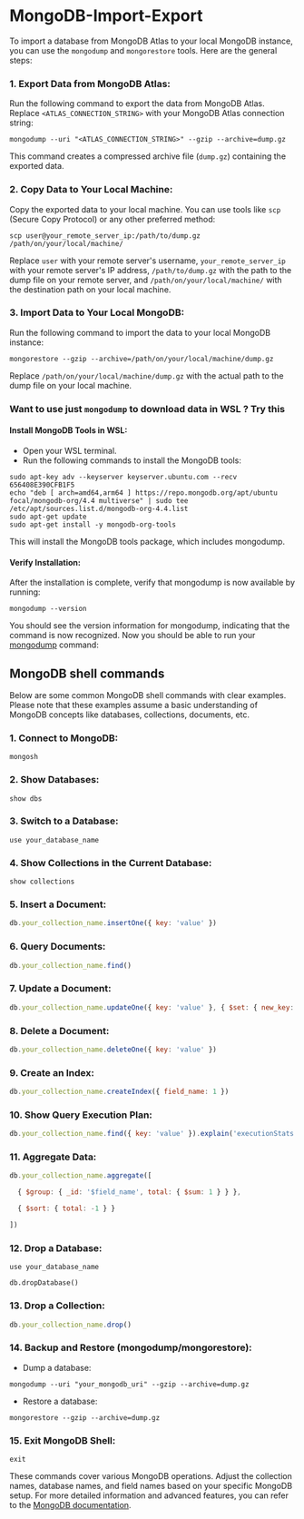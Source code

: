 # MongoDB-Import-Export

To import a database from MongoDB Atlas to your local MongoDB instance, you can use the `mongodump` and `mongorestore` tools. Here are the general steps:

### 1\. Export Data from MongoDB Atlas:

Run the following command to export the data from MongoDB Atlas. Replace `<ATLAS_CONNECTION_STRING>` with your MongoDB Atlas connection string:

```nginx
mongodump --uri "<ATLAS_CONNECTION_STRING>" --gzip --archive=dump.gz
```

This command creates a compressed archive file (`dump.gz`) containing the exported data.

### 2\. Copy Data to Your Local Machine:

Copy the exported data to your local machine. You can use tools like `scp` (Secure Copy Protocol) or any other preferred method:

```nginx
scp user@your_remote_server_ip:/path/to/dump.gz /path/on/your/local/machine/
```

Replace `user` with your remote server's username, `your_remote_server_ip` with your remote server's IP address, `/path/to/dump.gz` with the path to the dump file on your remote server, and `/path/on/your/local/machine/` with the destination path on your local machine.

### 3\. Import Data to Your Local MongoDB:

Run the following command to import the data to your local MongoDB instance:

```nginx
mongorestore --gzip --archive=/path/on/your/local/machine/dump.gz
```

Replace `/path/on/your/local/machine/dump.gz` with the actual path to the dump file on your local machine.

### Want to use just `mongodump` to download data in WSL ? Try this

#### Install MongoDB Tools in WSL:
- Open your WSL terminal.
- Run the following commands to install the MongoDB tools:

```nginx
sudo apt-key adv --keyserver keyserver.ubuntu.com --recv 656408E390CFB1F5
echo "deb [ arch=amd64,arm64 ] https://repo.mongodb.org/apt/ubuntu focal/mongodb-org/4.4 multiverse" | sudo tee /etc/apt/sources.list.d/mongodb-org-4.4.list
sudo apt-get update
sudo apt-get install -y mongodb-org-tools
```

This will install the MongoDB tools package, which includes mongodump.

#### Verify Installation:

After the installation is complete, verify that mongodump is now available by running:

```nginx
mongodump --version
```

You should see the version information for mongodump, indicating that the command is now recognized.
Now you should be able to run your [mongodump](#export-data-from-mongodb-atlas:) command:

## MongoDB shell commands

Below are some common MongoDB shell commands with clear examples. Please note that these examples assume a basic understanding of MongoDB concepts like databases, collections, documents, etc.

### 1\. Connect to MongoDB:

```nginx
mongosh
```

### 2\. Show Databases:

```nginx
show dbs
```

### 3\. Switch to a Database:

```nginx
use your_database_name
```

### 4\. Show Collections in the Current Database:

```nginx
show collections
```

### 5\. Insert a Document:

```javascript
db.your_collection_name.insertOne({ key: 'value' })
```

### 6\. Query Documents:

```javascript
db.your_collection_name.find()
```

### 7\. Update a Document:

```javascript
db.your_collection_name.updateOne({ key: 'value' }, { $set: { new_key: 'new_value' } })
```

### 8\. Delete a Document:

```javascript
db.your_collection_name.deleteOne({ key: 'value' })
```

### 9\. Create an Index:

```javascript
db.your_collection_name.createIndex({ field_name: 1 })
```

### 10\. Show Query Execution Plan:

```javascript
db.your_collection_name.find({ key: 'value' }).explain('executionStats')
```

### 11\. Aggregate Data:

```javascript
db.your_collection_name.aggregate([

  { $group: { _id: '$field_name', total: { $sum: 1 } } },

  { $sort: { total: -1 } }

])
```

### 12\. Drop a Database:

```nginx
use your_database_name

db.dropDatabase()
```

### 13\. Drop a Collection:

```javascript
db.your_collection_name.drop()
```

### 14\. Backup and Restore (mongodump/mongorestore):

- Dump a database:

```nginx
mongodump --uri "your_mongodb_uri" --gzip --archive=dump.gz
```

- Restore a database:

```nginx
mongorestore --gzip --archive=dump.gz
```

### 15\. Exit MongoDB Shell:

```nginx
exit
```
These commands cover various MongoDB operations. Adjust the collection names, database names, and field names based on your specific MongoDB setup. For more detailed information and advanced features, you can refer to the [MongoDB documentation](https://www.mongodb.com/docs/).
